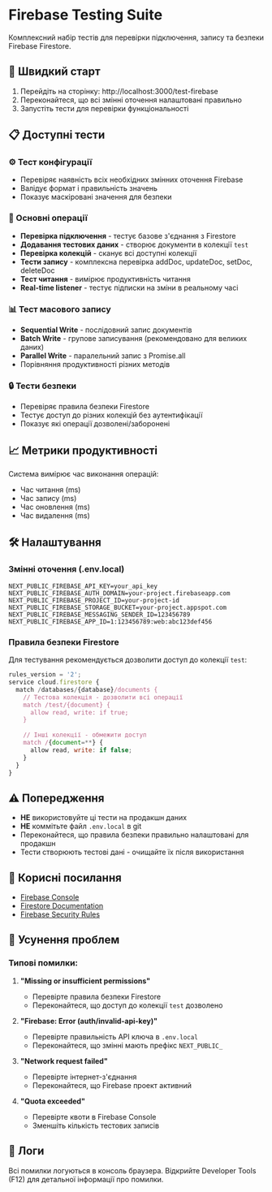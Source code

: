 # Firebase Testing Suite

Комплексний набір тестів для перевірки підключення, запису та безпеки Firebase Firestore.

## 🚀 Швидкий старт

1. Перейдіть на сторінку: http://localhost:3000/test-firebase
2. Переконайтеся, що всі змінні оточення налаштовані правильно
3. Запустіть тести для перевірки функціональності

## 📋 Доступні тести

### ⚙️ Тест конфігурації
- Перевіряє наявність всіх необхідних змінних оточення Firebase
- Валідує формат і правильність значень
- Показує маскіровані значення для безпеки

### 🔄 Основні операції
- **Перевірка підключення** - тестує базове з'єднання з Firestore
- **Додавання тестових даних** - створює документи в колекції `test`
- **Перевірка колекцій** - сканує всі доступні колекції
- **Тести запису** - комплексна перевірка addDoc, updateDoc, setDoc, deleteDoc
- **Тест читання** - вимірює продуктивність читання
- **Real-time listener** - тестує підписки на зміни в реальному часі

### 📊 Тест масового запису
- **Sequential Write** - послідовний запис документів
- **Batch Write** - групове записування (рекомендовано для великих даних)
- **Parallel Write** - паралельний запис з Promise.all
- Порівняння продуктивності різних методів

### 🔒 Тести безпеки
- Перевіряє правила безпеки Firestore
- Тестує доступ до різних колекцій без аутентифікації
- Показує які операції дозволені/заборонені

## 📈 Метрики продуктивності

Система вимірює час виконання операцій:
- Час читання (ms)
- Час запису (ms) 
- Час оновлення (ms)
- Час видалення (ms)

## 🛠️ Налаштування

### Змінні оточення (.env.local)

```env
NEXT_PUBLIC_FIREBASE_API_KEY=your_api_key
NEXT_PUBLIC_FIREBASE_AUTH_DOMAIN=your-project.firebaseapp.com
NEXT_PUBLIC_FIREBASE_PROJECT_ID=your-project-id
NEXT_PUBLIC_FIREBASE_STORAGE_BUCKET=your-project.appspot.com
NEXT_PUBLIC_FIREBASE_MESSAGING_SENDER_ID=123456789
NEXT_PUBLIC_FIREBASE_APP_ID=1:123456789:web:abc123def456
```

### Правила безпеки Firestore

Для тестування рекомендується дозволити доступ до колекції `test`:

```javascript
rules_version = '2';
service cloud.firestore {
  match /databases/{database}/documents {
    // Тестова колекція - дозволити всі операції
    match /test/{document} {
      allow read, write: if true;
    }
    
    // Інші колекції - обмежити доступ
    match /{document=**} {
      allow read, write: if false;
    }
  }
}
```

## ⚠️ Попередження

- **НЕ** використовуйте ці тести на продакшн даних
- **НЕ** коммітьте файл `.env.local` в git
- Переконайтеся, що правила безпеки правильно налаштовані для продакшн
- Тести створюють тестові дані - очищайте їх після використання

## 🔗 Корисні посилання

- [Firebase Console](https://console.firebase.google.com/)
- [Firestore Documentation](https://firebase.google.com/docs/firestore)
- [Firebase Security Rules](https://firebase.google.com/docs/firestore/security/get-started)

## 🐛 Усунення проблем

### Типові помилки:

1. **"Missing or insufficient permissions"**
   - Перевірте правила безпеки Firestore
   - Переконайтеся, що доступ до колекції `test` дозволено

2. **"Firebase: Error (auth/invalid-api-key)"**
   - Перевірте правильність API ключа в `.env.local`
   - Переконайтеся, що змінні мають префікс `NEXT_PUBLIC_`

3. **"Network request failed"**
   - Перевірте інтернет-з'єднання
   - Переконайтеся, що Firebase проект активний

4. **"Quota exceeded"**
   - Перевірте квоти в Firebase Console
   - Зменшіть кількість тестових записів

## 📝 Логи

Всі помилки логуються в консоль браузера. Відкрийте Developer Tools (F12) для детальної інформації про помилки.
